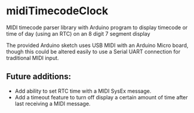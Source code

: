 # midiTimecodeClock
MIDI timecode parser library with Arduino program to display timecode or time of day (using an RTC) on an 8 digit 7 segment display

The provided Arduino sketch uses USB MIDI with an Arduino Micro board, though this could be altered easily to use a Serial UART connection for traditional MIDI input.

## Future additions:

- Add ability to set RTC time with a MIDI SysEx message.
- Add a timeout feature to turn off display a certain amount of time after last receiving a MIDI message.
